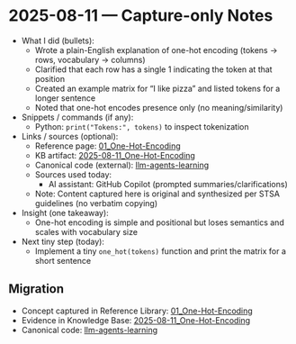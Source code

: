 # 2025-08-11 — Capture-only Notes

- What I did (bullets):
  - Wrote a plain-English explanation of one-hot encoding (tokens → rows, vocabulary → columns)
  - Clarified that each row has a single 1 indicating the token at that position
  - Created an example matrix for “I like pizza” and listed tokens for a longer sentence
  - Noted that one-hot encodes presence only (no meaning/similarity)
- Snippets / commands (if any):
  - Python: `print("Tokens:", tokens)` to inspect tokenization
- Links / sources (optional):
  - Reference page: [01_One-Hot-Encoding](../../03_ReferenceLibrary/02_AI-and-ML/04_NaturalLanguageProcessing/01_Basics/01_One-Hot-Encoding.md)
  - KB artifact: [2025-08-11_One-Hot-Encoding](../../01_LeadArchitectKnowledgeBase/AI-NLP/2025-08-11_One-Hot-Encoding/README.md)
  - Canonical code (external): [llm-agents-learning](https://github.com/Swamy-s-Tech-Skills-Academy-AI-ML-Data/llm-agents-learning)
  - Sources used today:
    - AI assistant: GitHub Copilot (prompted summaries/clarifications)
  - Note: Content captured here is original and synthesized per STSA guidelines (no verbatim copying)
- Insight (one takeaway):
  - One-hot encoding is simple and positional but loses semantics and scales with vocabulary size
- Next tiny step (today):
  - Implement a tiny `one_hot(tokens)` function and print the matrix for a short sentence

## Migration

- Concept captured in Reference Library: [01_One-Hot-Encoding](../../03_ReferenceLibrary/02_AI-and-ML/04_NaturalLanguageProcessing/01_Basics/01_One-Hot-Encoding.md)
- Evidence in Knowledge Base: [2025-08-11_One-Hot-Encoding](../../01_LeadArchitectKnowledgeBase/AI-NLP/2025-08-11_One-Hot-Encoding/)
- Canonical code: [llm-agents-learning](https://github.com/Swamy-s-Tech-Skills-Academy-AI-ML-Data/llm-agents-learning)
